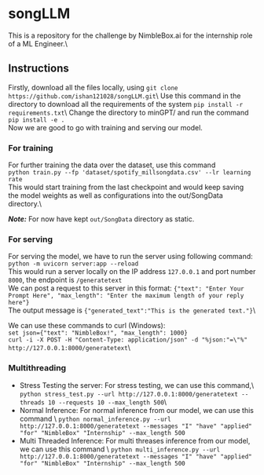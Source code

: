 # songLLM
This is a repository for the challenge by NimbleBox.ai for the internship role of a ML Engineer.\
## Instructions
Firstly, download all the files locally, using `git clone https://github.com/ishan121028/songLLM.git`\\
Use this command in the directory to download all the requirements of the system `pip install -r requirements.txt`\\
Change the directory to minGPT/ and run the command\
`pip install -e .`\
Now we are good to go with training and serving our model.


### For training

For further training the data over the dataset, use this command\
`python train.py --fp 'dataset/spotify_millsongdata.csv' --lr learning rate`\
This would start training from the last checkpoint and would keep saving the model weights as well as configurations into the out/SongData directory.\

***Note:*** For now have kept `out/SongData` directory as static.

### For serving

For serving the model, we have to run the server using following command: \
`python -m uvicorn server:app --reload`\
This would run a server locally on the IP address `127.0.0.1` and port number `8000`, the endpoint is `/generatetext`\
We can post a request to this server in this format: `{"text": "Enter Your Prompt Here", "max_length": "Enter the maximum length of your reply here"}`\
The output message is `{"generated_text":"This is the generated text."}`\

We can use these commands to curl (Windows):\
`set json={"text": "NimbleBox!", "max_length": 1000}`\
`curl -i -X POST -H "Content-Type: application/json" -d "%json:"=\"%" http://127.0.0.1:8000/generatetext`\

### Multithreading 

* Stress Testing the server: For stress testing, we can use this command,\ `python stress_test.py --url http://127.0.0.1:8000/generatetext --threads 10 --requests 10 --max_length 500`\
* Normal Inference: For normal inference from our model, we can use this command \ `python normal_inference.py --url http://127.0.0.1:8000/generatetext --messages "I" "have" "applied" "for" "NimbleBox" "Internship" --max_length 500`
* Multi Threaded Inference: For multi threases inference from our model, we can use this command \ `python multi_inference.py --url http://127.0.0.1:8000/generatetext --messages "I" "have" "applied" "for" "NimbleBox" "Internship" --max_length 500`




